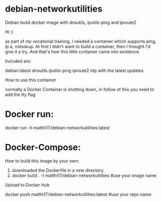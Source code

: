# debian-networkutilities
Debian build docker image with dnsutils, iputils-ping and iproute2

Hi :)

as part of my vocational training, I needed a container which supports ping, ip a, nslookup. At first I didn't want to build a container, then I thought I'd give it a try. And that's how this little container came into existence.

Included are:

debian:latest
dnsutils
iputils-ping
iproute2
ntp
with the latest updates. 

How to use this container

normally a Docker Container is shutting down, in follow of this you need to add the tty flag

# Docker run:

docker run -ti matthi17/debian-networkutilities:latest

# Docker-Compose:




How to build this image by your own:

1. downloaded the Dockerfile in a new directory.
2. docker build . -t matthi17/debian-networkutilities #use your image name

Upload to Docker Hub

docker push matthi17/debian-networkutilities:latest #use your repo name
